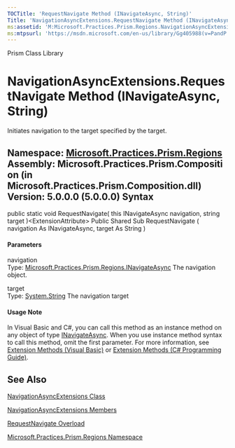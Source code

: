 ```yaml
---
TOCTitle: 'RequestNavigate Method (INavigateAsync, String)'
Title: 'NavigationAsyncExtensions.RequestNavigate Method (INavigateAsync, String) (Microsoft.Practices.Prism.Regions)'
ms:assetid: 'M:Microsoft.Practices.Prism.Regions.NavigationAsyncExtensions.RequestNavigate(Microsoft.Practices.Prism.Regions.INavigateAsync,System.String)'
ms:mtpsurl: 'https://msdn.microsoft.com/en-us/library/Gg405988(v=PandP.50)'
---
```


Prism Class Library

NavigationAsyncExtensions.RequestNavigate Method (INavigateAsync, String)
=============================================================================

Initiates navigation to the target specified by the target.

**Namespace:** [Microsoft.Practices.Prism.Regions](https://msdn.microsoft.com/n:microsoft.practices.prism.regions)
**Assembly:** Microsoft.Practices.Prism.Composition (in Microsoft.Practices.Prism.Composition.dll) Version: 5.0.0.0 (5.0.0.0)
Syntax
------

<span id="syntaxToggle"></span>public static void RequestNavigate( this INavigateAsync navigation, string target )&lt;ExtensionAttribute&gt; Public Shared Sub RequestNavigate ( navigation As INavigateAsync, target As String )
#### Parameters

navigation  
Type: [Microsoft.Practices.Prism.Regions.INavigateAsync](https://msdn.microsoft.com/t:microsoft.practices.prism.regions.inavigateasync)
The navigation object.

target  
Type: [System.String](http://msdn2.microsoft.com/en-us/library/s1wwdcbf)
The navigation target

#### Usage Note

In Visual Basic and C\#, you can call this method as an instance method on any object of type [INavigateAsync](https://msdn.microsoft.com/t:microsoft.practices.prism.regions.inavigateasync). When you use instance method syntax to call this method, omit the first parameter. For more information, see [Extension Methods (Visual Basic)](http://msdn.microsoft.com/en-us/library/bb384936.aspx) or [Extension Methods (C\# Programming Guide)](http://msdn.microsoft.com/en-us/library/bb383977.aspx).

See Also
--------

<span id="seeAlsoToggle"></span>
[NavigationAsyncExtensions Class](https://msdn.microsoft.com/t:microsoft.practices.prism.regions.navigationasyncextensions)

[NavigationAsyncExtensions Members](https://msdn.microsoft.com/allmembers.t:microsoft.practices.prism.regions.navigationasyncextensions)

[RequestNavigate Overload](https://msdn.microsoft.com/overload:microsoft.practices.prism.regions.navigationasyncextensions.requestnavigate)

[Microsoft.Practices.Prism.Regions Namespace](https://msdn.microsoft.com/n:microsoft.practices.prism.regions)
